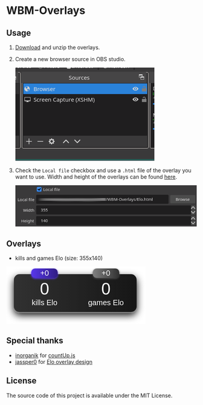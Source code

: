 # WBM-Overlays

## Usage

1. [Download](https://github.com/War-Brokers-Mods/WBM-Overlays/archive/refs/heads/master.zip) and unzip the overlays.
2. Create a new browser source in OBS studio.

   ![OBS source](./.repo/img/obs_source.png)

3. Check the `Local file` checkbox and use a `.html` file of the overlay you want to use. Width and height of the overlays can be found [here](#obs-overlays).

   ![OBS source property](./.repo/img/obs_source_props.png)

## Overlays

- kills and games Elo (size: 355x140)

![Elo overlay](./.repo/img/elo.png)

## Special thanks

- [inorganik](https://github.com/inorganik) for [countUp.js](https://github.com/inorganik/countUp.js)
- [jassper0](https://github.com/jassper0) for [Elo overlay design](https://github.com/l3lackShark/static/tree/master/Simplistic)

## License

The source code of this project is available under the MIT License.
